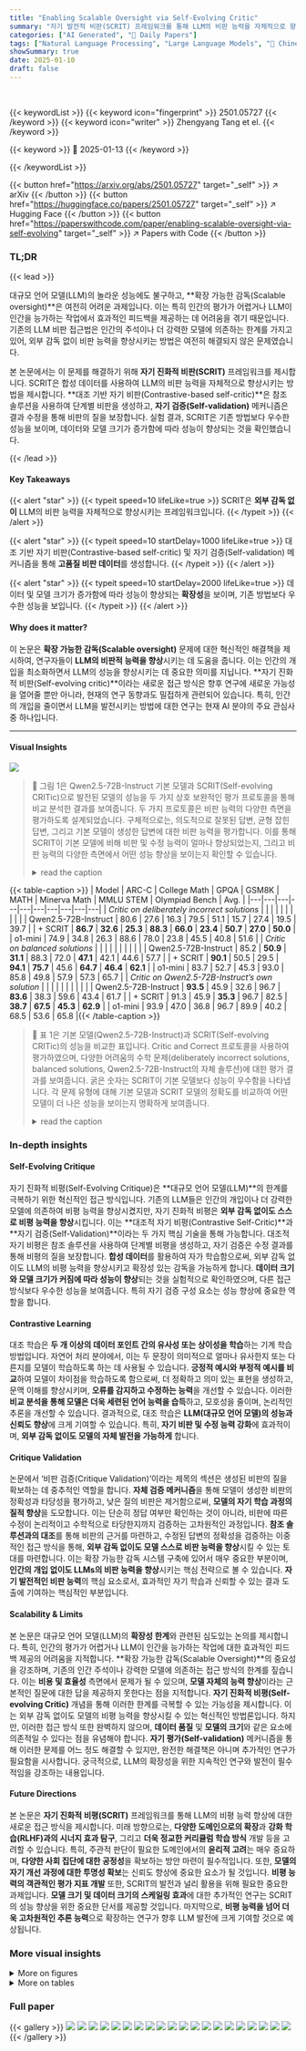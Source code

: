 ```yaml
---
title: "Enabling Scalable Oversight via Self-Evolving Critic"
summary: "자기 발전적 비판(SCRIT) 프레임워크를 통해 LLM의 비판 능력을 자체적으로 향상시키는 획기적인 방법 제시!"
categories: ["AI Generated", "🤗 Daily Papers"]
tags: ["Natural Language Processing", "Large Language Models", "🏢 Chinese University of Hong Kong, Shenzhen, China",]
showSummary: true
date: 2025-01-10
draft: false
---
```


<br>

{{< keywordList >}}
{{< keyword icon="fingerprint" >}} 2501.05727 {{< /keyword >}}
{{< keyword icon="writer" >}} Zhengyang Tang et el. {{< /keyword >}}
 
{{< keyword >}} 🤗 2025-01-13 {{< /keyword >}}
 
{{< /keywordList >}}

{{< button href="https://arxiv.org/abs/2501.05727" target="_self" >}}
↗ arXiv
{{< /button >}}
{{< button href="https://huggingface.co/papers/2501.05727" target="_self" >}}
↗ Hugging Face
{{< /button >}}
{{< button href="https://paperswithcode.com/paper/enabling-scalable-oversight-via-self-evolving" target="_self" >}}
↗ Papers with Code
{{< /button >}}




### TL;DR


{{< lead >}}

대규모 언어 모델(LLM)의 놀라운 성능에도 불구하고, **확장 가능한 감독(Scalable oversight)**은 여전히 어려운 과제입니다.  이는 특히 인간의 평가가 어렵거나 LLM이 인간을 능가하는 작업에서 효과적인 피드백을 제공하는 데 어려움을 겪기 때문입니다. 기존의 LLM 비판 접근법은 인간의 주석이나 더 강력한 모델에 의존하는 한계를 가지고 있어, 외부 감독 없이 비판 능력을 향상시키는 방법은 여전히 해결되지 않은 문제였습니다.

본 논문에서는 이 문제를 해결하기 위해 **자기 진화적 비판(SCRIT)** 프레임워크를 제시합니다. SCRIT은 합성 데이터를 사용하여 LLM의 비판 능력을 자체적으로 향상시키는 방법을 제시합니다.  **대조 기반 자기 비판(Contrastive-based self-critic)**은 참조 솔루션을 사용하여 단계별 비판을 생성하고, **자기 검증(Self-validation)** 메커니즘은 결과 수정을 통해 비판의 질을 보장합니다.  실험 결과, SCRIT은 기존 방법보다 우수한 성능을 보이며, 데이터와 모델 크기가 증가함에 따라 성능이 향상되는 것을 확인했습니다.

{{< /lead >}}


#### Key Takeaways

{{< alert "star" >}}
{{< typeit speed=10 lifeLike=true >}} SCRIT은 **외부 감독 없이** LLM의 비판 능력을 자체적으로 향상시키는 프레임워크입니다. {{< /typeit >}}
{{< /alert >}}

{{< alert "star" >}}
{{< typeit speed=10 startDelay=1000 lifeLike=true >}} 대조 기반 자기 비판(Contrastive-based self-critic) 및 자기 검증(Self-validation) 메커니즘을 통해 **고품질 비판 데이터**를 생성합니다. {{< /typeit >}}
{{< /alert >}}

{{< alert "star" >}}
{{< typeit speed=10 startDelay=2000 lifeLike=true >}} 데이터 및 모델 크기가 증가함에 따라 성능이 향상되는 **확장성**을 보이며, 기존 방법보다 우수한 성능을 보입니다. {{< /typeit >}}
{{< /alert >}}

#### Why does it matter?
이 논문은 **확장 가능한 감독(Scalable oversight)** 문제에 대한 혁신적인 해결책을 제시하여, 연구자들이 **LLM의 비판적 능력을 향상**시키는 데 도움을 줍니다.  이는 인간의 개입을 최소화하면서 LLM의 성능을 향상시키는 데 중요한 의미를 지닙니다.  **자기 진화적 비판(Self-evolving critic)**이라는 새로운 접근 방식은 향후 연구에 새로운 가능성을 열어줄 뿐만 아니라, 현재의 연구 동향과도 밀접하게 관련되어 있습니다.  특히, 인간의 개입을 줄이면서 LLM을 발전시키는 방법에 대한 연구는 현재 AI 분야의 주요 관심사 중 하나입니다.

------
#### Visual Insights



![](https://arxiv.org/html/2501.05727/x1.png)

> 🔼 그림 1은 Qwen2.5-72B-Instruct 기본 모델과 SCRIT(Self-evolving CRITic)으로 발전된 모델의 성능을 두 가지 상호 보완적인 평가 프로토콜을 통해 비교 분석한 결과를 보여줍니다. 두 가지 프로토콜은 비판 능력의 다양한 측면을 평가하도록 설계되었습니다.  구체적으로는, 의도적으로 잘못된 답변, 균형 잡힌 답변, 그리고 기본 모델이 생성한 답변에 대한 비판 능력을 평가합니다. 이를 통해 SCRIT이 기본 모델에 비해 비판 및 수정 능력이 얼마나 향상되었는지, 그리고 비판 능력의 다양한 측면에서 어떤 성능 향상을 보이는지 확인할 수 있습니다.
> <details>
> <summary>read the caption</summary>
> Figure 1: Performance comparison between Qwen2.5-72B-Instruct (base model), +SCRIT (self-evolved model) across two complementary evaluation protocols to assess different aspects of critique capabilities.
> </details>





{{< table-caption >}}
| Model | ARC-C | College Math | GPQA | GSM8K | MATH | Minerva Math | MMLU STEM | Olympiad Bench | Avg. |
|---|---|---|---|---|---|---|---|---|---|
| *Critic on deliberately incorrect solutions* |  |  |  |  |  |  |  |  |  |
| Qwen2.5-72B-Instruct | 80.6 | 27.6 | 16.3 | 79.5 | 51.1 | 15.7 | 27.4 | 19.5 | 39.7 |
| + SCRIT | **86.7** | **32.6** | **25.3** | **88.3** | **66.0** | **23.4** | **50.7** | **27.0** | **50.0** |
| o1-mini | 74.9 | 34.8 | 26.3 | 88.6 | 78.0 | 23.8 | 45.5 | 40.8 | 51.6 |
| *Critic on balanced solutions* |  |  |  |  |  |  |  |  |  |
| Qwen2.5-72B-Instruct | 85.2 | **50.9** | **31.1** | 88.3 | 72.0 | **47.1** | 42.1 | 44.6 | 57.7 |
| + SCRIT | **90.1** | 50.5 | 29.5 | **94.1** | **75.7** | 45.6 | **64.7** | **46.4** | **62.1** |
| o1-mini | 83.7 | 52.7 | 45.3 | 93.0 | 85.8 | 49.8 | 57.9 | 57.3 | 65.7 |
| *Critic on Qwen2.5-72B-Instruct’s own solution* |  |  |  |  |  |  |  |  |  |
| Qwen2.5-72B-Instruct | **93.5** | 45.9 | 32.6 | 96.7 | **83.6** | 38.3 | 59.6 | 43.4 | 61.7 |
| + SCRIT | 91.3 | 45.9 | **35.3** | 96.7 | 82.5 | **38.7** | **67.5** | **45.3** | **62.9** |
| o1-mini | 93.9 | 47.0 | 36.8 | 96.7 | 89.9 | 40.2 | 68.5 | 53.6 | 65.8 |{{< /table-caption >}}

> 🔼 표 1은 기본 모델(Qwen2.5-72B-Instruct)과 SCRIT(Self-evolving CRITic)의 성능을 비교한 표입니다.  Critic and Correct 프로토콜을 사용하여 평가하였으며, 다양한 어려움의 수학 문제(deliberately incorrect solutions, balanced solutions, Qwen2.5-72B-Instruct의 자체 솔루션)에 대한 평가 결과를 보여줍니다. 굵은 숫자는 SCRIT이 기본 모델보다 성능이 우수함을 나타냅니다.  각 문제 유형에 대해 기본 모델과 SCRIT 모델의 정확도를 비교하여 어떤 모델이 더 나은 성능을 보이는지 명확하게 보여줍니다. 
> <details>
> <summary>read the caption</summary>
> Table 1: Performance comparison on Critic and Correct protocol. Numbers in bold indicate better performance between base model and SCRIT.
> </details>





### In-depth insights


#### Self-Evolving Critique
자기 진화적 비평(Self-Evolving Critique)은 **대규모 언어 모델(LLM)**의 한계를 극복하기 위한 혁신적인 접근 방식입니다. 기존의 LLM들은 인간의 개입이나 더 강력한 모델에 의존하여 비평 능력을 향상시켰지만, 자기 진화적 비평은 **외부 감독 없이도 스스로 비평 능력을 향상**시킵니다. 이는 **대조적 자기 비평(Contrastive Self-Critic)**과 **자기 검증(Self-Validation)**이라는 두 가지 핵심 기술을 통해 가능합니다. 대조적 자기 비평은 참조 솔루션을 사용하여 단계별 비평을 생성하고, 자기 검증은 수정 결과를 통해 비평의 질을 보장합니다. **합성 데이터**를 활용하여 자가 학습함으로써, 외부 감독 없이도 LLM의 비평 능력을 향상시키고 확장성 있는 감독을 가능하게 합니다.  **데이터 크기와 모델 크기가 커짐에 따라 성능이 향상**되는 것을 실험적으로 확인하였으며, 다른 접근 방식보다 우수한 성능을 보여줍니다. 특히 자기 검증 구성 요소는 성능 향상에 중요한 역할을 합니다.

#### Contrastive Learning
대조 학습은 **두 개 이상의 데이터 포인트 간의 유사성 또는 상이성을 학습**하는 기계 학습 방법입니다.  자연어 처리 분야에서, 이는 두 문장이 의미적으로 얼마나 유사한지 또는 다른지를 모델이 학습하도록 하는 데 사용될 수 있습니다.  **긍정적 예시와 부정적 예시를 비교**하여 모델이 차이점을 학습하도록 함으로써, 더 정확하고 의미 있는 표현을 생성하고, 문맥 이해를 향상시키며, **오류를 감지하고 수정하는 능력**을 개선할 수 있습니다. 이러한 **비교 분석을 통해 모델은 더욱 세련된 언어 능력을 습득**하고, 모호성을 줄이며, 논리적인 추론을 개선할 수 있습니다.  결과적으로, 대조 학습은 **LLM(대규모 언어 모델)의 성능과 신뢰도 향상**에 크게 기여할 수 있습니다.  특히,  **자기 비판 및 수정 능력 강화**에 효과적이며,  **외부 감독 없이도 모델의 자체 발전을 가능하게** 합니다.

#### Critique Validation
논문에서 ‘비판 검증(Critique Validation)’이라는 제목의 섹션은 생성된 비판의 질을 확보하는 데 중추적인 역할을 합니다. **자체 검증 메커니즘**을 통해 모델이 생성한 비판의 정확성과 타당성을 평가하고, 낮은 질의 비판은 제거함으로써, **모델의 자기 학습 과정의 질적 향상**을 도모합니다.  이는 단순히 정답 여부만 확인하는 것이 아니라, 비판에 따른 수정이 논리적이고 수학적으로 타당한지까지 검증하는 고차원적인 과정입니다.  **참조 솔루션과의 대조**를 통해 비판의 근거를 마련하고, 수정된 답변의 정확성을 검증하는 이중적인 접근 방식을 통해, **외부 감독 없이도 모델 스스로 비판 능력을 향상**시킬 수 있는 토대를 마련합니다.  이는 확장 가능한 감독 시스템 구축에 있어서 매우 중요한 부분이며, **인간의 개입 없이도 LLMs의 비판 능력을 향상**시키는 핵심 전략으로 볼 수 있습니다.  **자기 발전적인 비판 능력**의 핵심 요소로서,  효과적인 자기 학습과 신뢰할 수 있는 결과 도출에 기여하는 핵심적인 부분입니다. 

#### Scalability & Limits
본 논문은 대규모 언어 모델(LLM)의 **확장성 한계**와 관련된 심도있는 논의를 제시합니다.  특히,  인간의 평가가 어렵거나 LLM이 인간을 능가하는 작업에 대한 효과적인 피드백 제공의 어려움을 지적합니다.  **확장 가능한 감독(Scalable Oversight)**의 중요성을 강조하며, 기존의 인간 주석이나 강력한 모델에 의존하는 접근 방식의 한계를 짚습니다.  이는 **비용 및 효율성** 측면에서 문제가 될 수 있으며, **모델 자체의 능력 향상**이라는 근본적인 질문에 대한 답을 제공하지 못한다는 점을 지적합니다.  **자기 진화적 비평(Self-evolving Critic)** 개념을 통해 이러한 한계를 극복할 수 있는 가능성을 제시합니다.  이는 외부 감독 없이도 모델의 비평 능력을 향상시킬 수 있는 혁신적인 방법론입니다.  하지만, 이러한 접근 방식 또한 완벽하지 않으며,  **데이터 품질** 및 **모델의 크기**와 같은 요소에 의존적일 수 있다는 점을 유념해야 합니다.  **자기 평가(Self-validation)** 메커니즘을 통해 이러한 문제를 어느 정도 해결할 수 있지만,  완전한 해결책은 아니며 추가적인 연구가 필요함을 시사합니다.  궁극적으로, LLM의 확장성을 위한 지속적인 연구와 발전이 필수적임을 강조하는 내용입니다.

#### Future Directions
본 논문은 **자기 진화적 비평(SCRIT)** 프레임워크를 통해 LLM의 비평 능력 향상에 대한 새로운 접근 방식을 제시합니다.  미래 방향으로는, **다양한 도메인으로의 확장**과 **강화 학습(RLHF)과의 시너지 효과 탐구**, 그리고 **더욱 정교한 커리큘럼 학습 방식** 개발 등을 고려할 수 있습니다. 특히, 주관적 판단이 필요한 도메인에서의 **윤리적 고려**는 매우 중요하며,  **다양한 사회 집단에 대한 공정성**을 확보하는 방안 마련이 필수적입니다. 또한, **모델의 자기 개선 과정에 대한 투명성 확보**는 신뢰도 향상에 중요한 요소가 될 것입니다.  **비평 능력의 객관적인 평가 지표 개발** 또한, SCRIT의 발전과 널리 활용을 위해 필요한 중요한 과제입니다.  **모델 크기 및 데이터 크기의 스케일링 효과**에 대한 추가적인 연구는 SCRIT의 성능 향상을 위한 중요한 단서를 제공할 것입니다.  마지막으로, **비평 능력을 넘어 더욱 고차원적인 추론 능력**으로 확장하는 연구가 향후 LLM 발전에 크게 기여할 것으로 예상됩니다.


### More visual insights

<details>
<summary>More on figures
</summary>


![](https://arxiv.org/html/2501.05727/x2.png)

> 🔼 그림 2는 직접 비평가(Direct Critic)와 대조 비평가(Contrastive Critic)의 차이점을 보여줍니다. 직접 비평가는 잘못된 답을 무비판적으로 수용하고 잘못된 수정을 제공하는 반면, 대조 비평가는 참조 솔루션(Reference Solution)을 분석하여 핵심 개념과 문제 해결 전략을 이해함으로써 오류를 식별하고 효과적인 수정을 가능하게 합니다.  직접 비평가는 학생의 답을 검토하고, 참조 솔루션이 없는 상태에서 단계별로 비평을 합니다. 반면에 대조 비평가는 먼저 참조 솔루션을 분석하고, 그 이해를 바탕으로 학생의 솔루션을 단계별로 비평합니다.  이러한 차이점은 대조 비평가가 더 정확하고 효과적인 비평을 생성할 수 있음을 시사합니다.
> <details>
> <summary>read the caption</summary>
> Figure 2: Comparison between Direct Critic and Contrastive Critic. Direct Critic exhibits rubber-stamping behavior by blindly approving the incorrect solution and providing misled correction. Contrastive Critic analyzes the reference solution to understand key concepts and solving strategies, enabling error identification and effective correction.
> </details>



![](https://arxiv.org/html/2501.05727/x3.png)

> 🔼 그림 3은 논문에서 제안하는 SCRIT 프레임워크의 개요를 보여줍니다.  SCRIT은 문제와 여러 솔루션을 입력받아 참조 솔루션을 분석하여 비판적 평가를 생성하고, 이 평가의 질을 검증한 후 검증된 평가를 이용해 자기 학습을 수행하는 완전한 자기 진화 주기를 통해 작동합니다. 이러한 과정을 통해 외부 감독 없이도 비판 능력을 향상시키는 것입니다. 그림에서는 문제와 학생 솔루션이 자기 비판(Self-Critic) 모듈에 입력되는 과정과, 참조 솔루션 분석(Reference Analysis), 학생 솔루션에 대한 단계별 비판(Step-wise Critique), 결론 도출(Conclusion), 수정(Correction) 등의 단계를 거쳐 자기 검증(Self-Validation)을 통해 유효한 비판을 걸러내고, 이를 다시 자기 학습(Self-Training)에 사용하여 모델 매개변수를 업데이트하는 과정을 시각적으로 보여줍니다.
> <details>
> <summary>read the caption</summary>
> Figure 3: Overview of SCRIT framework.
> </details>



![](https://arxiv.org/html/2501.05727/x4.png)

> 🔼 그림 4는 세 가지 차원(문제 영역의 복잡성, 문제 난이도, 솔루션 생성 모델)에서 자기 비판 및 자기 검증 필터링을 거치기 전후의 데이터 흐름 통계와 검증률을 보여줍니다. 데이터는 문제 영역의 복잡성에 따라 세 가지 범주(초등, 중등, 고등)로 나뉘며, 각 범주 내에서 문제의 난이도는 고유한 정답의 개수로 측정됩니다. 솔루션 생성 모델은 다양한 크기와 성능을 가진 여러 언어 모델을 포함합니다. 그림은 각 단계에서 데이터의 양과 검증률을 시각적으로 보여주어, 자기 비판과 자기 검증이 데이터 품질을 향상시키는 데 어떻게 기여하는지 보여줍니다.
> <details>
> <summary>read the caption</summary>
> Figure 4: Data flow statistics and validation rates before and after self-critic and self-validation filtering across three dimensions: domain complexity, problem difficulty, and solution generation models.
> </details>



![](https://arxiv.org/html/2501.05727/x5.png)

> 🔼 그림 5는 데이터 크기 변화에 따른 SCRIT의 성능 변화와 세 가지 비평 메커니즘(대조적 비평, 직접 비평, 버그 주입 비평)의 성능 비교를 보여줍니다. 세 가지 비평 메커니즘은 모두 동일한 문제와 해결책 집합을 사용하여 엄격하게 제어된 실험 환경에서 비교되었습니다.  x축은 훈련 데이터 크기를 나타내고, y축은 두 가지 지표(CC-Acc, EI-F1)를 나타냅니다. CC-Acc는 비평 및 수정 프로토콜 전반에 걸쳐 평균화된 비평 수정 정확도이며, EI-F1은 오류 식별 프로토콜의 오류 식별 F1 점수입니다. 이 그림을 통해 대조적 비평이 다른 두 메커니즘에 비해 초기 단계부터 우수한 성능을 보이며, 훈련 데이터 크기가 증가함에 따라 성능 향상이 지속적으로 나타나는 것을 확인할 수 있습니다.
> <details>
> <summary>read the caption</summary>
> Figure 5: Scaling behavior of SCRIT across data size and comparison of critic mechanisms. We compare three critic mechanisms: Contrastive Critic, Direct Critic, and Bug-Injection Critic.
> </details>



![](https://arxiv.org/html/2501.05727/x6.png)

> 🔼 그림 6은 Qwen2.5 1.5B, 7B, 72B 매개변수를 가진 모델 크기에 따른 SCRIT의 성능 변화를 보여줍니다.  x축은 모델 크기(10억 매개변수)를 나타내고, y축은 두 가지 지표인 CC-Acc(Critic and Correct 정확도)와 EI-F1(Error Identification F1 점수)의 값을 나타냅니다. 그래프는 모델 크기가 커질수록 CC-Acc와 EI-F1 점수가 모두 증가함을 보여줍니다. 이는 SCRIT의 성능이 모델 크기에 따라 비례적으로 향상됨을 시사합니다.  각 지표에 대한 세부적인 수치는 그래프에 직접적으로 표시되어 있습니다.
> <details>
> <summary>read the caption</summary>
> Figure 6: Scaling behavior of SCRIT across model sizes from Qwen2.5 1.5B to 72B parameters.
> </details>



![](https://arxiv.org/html/2501.05727/x19.png)

> 🔼 그림 7은 논문에서 제시된 세 가지 비평 메커니즘(Direct Critic, Bug-Injection Critic, Contrastive Critic)에 사용된 시스템 프롬프트를 보여줍니다. 왼쪽 상단에는 추가적인 맥락 없이 직접적으로 솔루션의 정확성을 분석하는 Direct Critic의 프롬프트가 있습니다. 왼쪽 하단에는 먼저 버그를 주입한 후(1단계), 버그가 주입된 솔루션에 대해 Direct Critic을 적용하는(2단계) Bug-Injection Critic의 프롬프트가 나옵니다. 오른쪽에는 먼저 참조 솔루션을 분석하여 주요 수학적 개념을 이해한 후 단계별 비평을 수행하는 Contrastive Critic의 프롬프트가 있습니다.
> <details>
> <summary>read the caption</summary>
> Figure 7: System prompts used for different critic mechanisms. Top Left: Direct Critic directly analyzes solution correctness without any additional context. Bottom Left: Bug-Injection Critic first injects bugs (Step 1) then direct critic on bug-injected solution (Step 2). Right: Contrastive Critic first analyzes a reference solution to understand key mathematical concepts before conducting step-wise critique.
> </details>



</details>




<details>
<summary>More on tables
</summary>


{{< table-caption >}}
| Model | PRM800K | GSM8K | MATH | Olympiad Bench | OmniMath | Avg. |
|---|---|---|---|---|---|---|
| Qwen2.5-72B-Instruct | 23.7 | 68.9 | 50.9 | 25.5 | 20.0 | 37.8 |
| + SCRIT | 24.6 | 80.2 | 60.0 | 32.5 | 27.8 | 45.0 |
| o1-mini | 34.0 | 88.0 | 81.1 | 53.0 | 38.6 | 58.9 |{{< /table-caption >}}
> 🔼 표 2는 모델의 오류 수정 및 오류 식별 기능을 평가하기 위한 '비평 및 수정' 프로토콜의 성능 비교 결과를 보여줍니다. 기준 모델(Qwen2.5-72B-Instruct)과 SCRIT 모델의 성능을 비교하여 각 데이터셋(PRM800K, ProcessBench, OlympiadBench, GSM8K, MATH, OmniMath)에서의 F1 점수를 제시합니다. 굵게 표시된 숫자는 SCRIT 모델이 기준 모델보다 성능이 우수함을 나타냅니다. 이 표는 SCRIT 모델의 오류 식별 및 수정 능력이 기준 모델에 비해 우수함을 보여주는 실험 결과를 요약하여 제시합니다.
> <details>
> <summary>read the caption</summary>
> Table 2: Performance comparison on Critic and Correct with Error Identification protocol. Numbers in bold indicate better performance between base model and SCRIT.
> </details>

{{< table-caption >}}
| Setting | CC-Acc | EI-F1 |
|---|---|---|
| Baseline | 56.8 | 40.2 |
| *Self-Validation* |  |  |
| Without Self-Validation | 56.0 (-0.8) | 37.2 (-3.0) |
| *Problem Domain* |  |  |
| Limited to GSM8K + MATH | 55.4 (-1.4) | 38.8 (-1.4) |
| *Problem Difficulty* |  |  |
| More Unique Answers First | 55.8 (-1.0) | 38.1 (-2.1) |
| Less Unique Answers First | 56.2 (-0.6) | 42.3 (+2.1) |
| *Single Solution Model* |  |  |
| deepseek-math-7b-rl | 56.5 (-0.3) | 39.8 (-0.4) |
| mathstral-7B-v0.1 | 56.0 (-0.8) | 39.2 (-1.0) |
| Mistral-Large-Instruct | 56.3 (-0.5) | 40.3 (+0.1) |
| DeepSeek-V2-Chat | 56.3 (-0.5) | 40.0 (-0.2) |
| Qwen2.5-Math-7B | 56.2 (-0.6) | 40.7 (+0.5) |
| Qwen2.5-Math-1.5B | 56.2 (-0.6) | 40.9 (+0.7) |
| Qwen2-Math-1.5B | 55.9 (-0.9) | 40.9 (+0.7) |
| *Good:Bad Solution Ratio* |  |  |
| 0.75:0.25 | 55.1 (-1.7) | 38.1 (-2.1) |
| 0.25:0.75 | 56.6 (-0.2) | 41.0 (+0.8) |{{< /table-caption >}}
> 🔼 표 3은 SCRIT에 대한 제어된 절제 연구 결과를 보여줍니다. 각 실험은 기준 설정(대조적 비평가와 자기 검증을 사용한 10,000개의 훈련 예시, 다양한 도메인, 모든 솔루션 모델 및 균형 잡힌 솔루션 비율)을 유지하면서 대상 구성 요소만 변경합니다. 빨간색/녹색 숫자는 기준선 대비 성능 감소/증가를 나타냅니다.  즉, 이 표는 SCRIT 모델의 성능에 영향을 미치는 요소들을 하나씩 제거해 가며 실험한 결과를 보여줍니다.  각 요소(자기 검증, 문제 도메인, 문제 난이도, 솔루션 모델, 양성/음성 솔루션 비율)들을 제거하거나 변경했을 때 모델 성능이 어떻게 변화하는지 보여주는 것입니다.
> <details>
> <summary>read the caption</summary>
> Table 3: Controlled ablation studies on SCRIT. Each experiment varies only the target component while keeping all other settings fixed at baseline: 10K training examples with contrastive critic and self-validation, diverse domains, all solution models, and balanced solution ratio. Red/green numbers indicate performance decrease/increase from baseline.
> </details>

</details>




### Full paper

{{< gallery >}}
<img src="paper_images/1.png" class="grid-w50 md:grid-w33 xl:grid-w25" />
<img src="paper_images/2.png" class="grid-w50 md:grid-w33 xl:grid-w25" />
<img src="paper_images/3.png" class="grid-w50 md:grid-w33 xl:grid-w25" />
<img src="paper_images/4.png" class="grid-w50 md:grid-w33 xl:grid-w25" />
<img src="paper_images/5.png" class="grid-w50 md:grid-w33 xl:grid-w25" />
<img src="paper_images/6.png" class="grid-w50 md:grid-w33 xl:grid-w25" />
<img src="paper_images/7.png" class="grid-w50 md:grid-w33 xl:grid-w25" />
<img src="paper_images/8.png" class="grid-w50 md:grid-w33 xl:grid-w25" />
<img src="paper_images/9.png" class="grid-w50 md:grid-w33 xl:grid-w25" />
<img src="paper_images/10.png" class="grid-w50 md:grid-w33 xl:grid-w25" />
<img src="paper_images/11.png" class="grid-w50 md:grid-w33 xl:grid-w25" />
<img src="paper_images/12.png" class="grid-w50 md:grid-w33 xl:grid-w25" />
<img src="paper_images/13.png" class="grid-w50 md:grid-w33 xl:grid-w25" />
<img src="paper_images/14.png" class="grid-w50 md:grid-w33 xl:grid-w25" />
<img src="paper_images/15.png" class="grid-w50 md:grid-w33 xl:grid-w25" />
<img src="paper_images/16.png" class="grid-w50 md:grid-w33 xl:grid-w25" />
<img src="paper_images/17.png" class="grid-w50 md:grid-w33 xl:grid-w25" />
<img src="paper_images/18.png" class="grid-w50 md:grid-w33 xl:grid-w25" />
<img src="paper_images/19.png" class="grid-w50 md:grid-w33 xl:grid-w25" />
<img src="paper_images/20.png" class="grid-w50 md:grid-w33 xl:grid-w25" />
{{< /gallery >}}